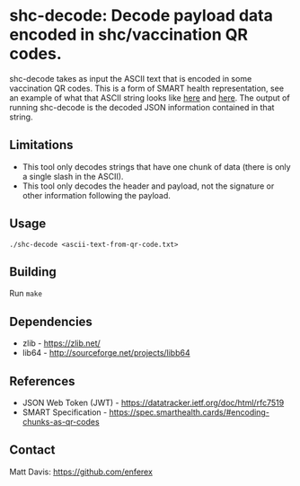 shc-decode: Decode payload data encoded in shc/vaccination QR codes.
====================================================================
shc-decode takes as input the ASCII text that is encoded in some vaccination QR
codes.  This is a form of SMART health representation, see an example of what
that ASCII string looks like [here](https://spec.smarthealth.cards/examples)
and [here](https://spec.smarthealth.cards/examples/example-00-f-qr-code-numeric-value-0.txt).
The output of running shc-decode is the decoded JSON information contained in
that string.

Limitations
-----------
* This tool only decodes strings that have one chunk of data (there is
  only a single slash in the ASCII).
* This tool only decodes the header and payload, not the signature or other
  information following the payload.

Usage
-----
`./shc-decode <ascii-text-from-qr-code.txt>`

Building
--------
Run `make`

Dependencies
------------
* zlib - https://zlib.net/
* lib64 - http://sourceforge.net/projects/libb64

References
----------
 * JSON Web Token (JWT) - https://datatracker.ietf.org/doc/html/rfc7519
 * SMART Specification - https://spec.smarthealth.cards/#encoding-chunks-as-qr-codes

Contact
-------
Matt Davis: https://github.com/enferex

